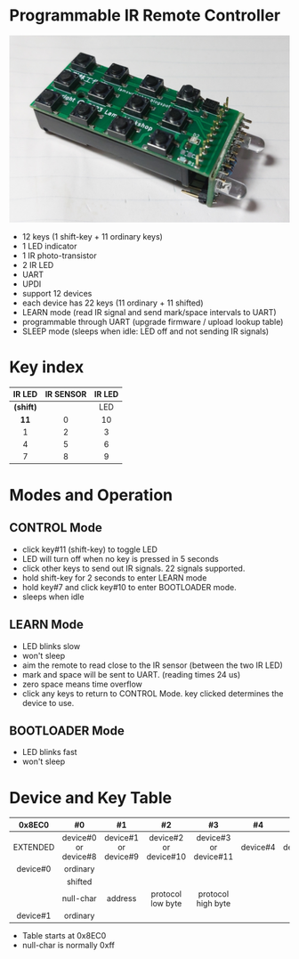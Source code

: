# Programmable IR Remote Controller
![](misc/remote.jpg)
- 12 keys (1 shift-key + 11 ordinary keys)
- 1 LED indicator
- 1 IR photo-transistor
- 2 IR LED
- UART
- UPDI
- support 12 devices
- each device has 22 keys (11 ordinary + 11 shifted)
- LEARN mode (read IR signal and send mark/space intervals to UART)
- programmable through UART (upgrade firmware / upload lookup table)
- SLEEP mode (sleeps when idle: LED off and not sending IR signals)

# Key index
|  IR LED | IR SENSOR  |  IR LED |
| :------------: | :------------: | :------------: |
|**(shift)**||LED|
|**11**| 0  | 10  |
| 1  | 2  | 3  |
|  4 |  5 | 6  |
| 7  | 8  |  9 |

# Modes and Operation

## CONTROL Mode
- click key#11 (shift-key) to toggle LED
- LED will turn off when no key is pressed in 5 seconds
- click other keys to send out IR signals. 22 signals supported.
- hold shift-key for 2 seconds to enter LEARN mode
- hold key#7 and click key#10 to enter BOOTLOADER mode.
- sleeps when idle

## LEARN Mode
- LED blinks slow
- won't sleep
- aim the remote to read close to the IR sensor (between the two IR LED)
- mark and space will be sent to UART. (reading times 24 us)
- zero space means time overflow
- click any keys to return to CONTROL Mode. key clicked determines the device to use.

## BOOTLOADER Mode
- LED blinks fast
- won't sleep

# Device and Key Table

|  0x8EC0 | #0  | #1  | #2  |  #3 | #4  | #5  |  #6 | #7  | #8  | #9  |#10|
| :------------: | :------------: | :------------: | :------------: | :------------: | :------------: | :------------: | :------------: | :------------: | :------------: | :------------: |:-:|
| EXTENDED  | device#0 or device#8  |  device#1 or device#9  |  device#2 or device#10  | device#3 or device#11   | device#4  | device#5 |  device#6 | device#7  |
| device#0  | ordinary  |||||||||||
|   | shifted   |   |   |   |   |   |   |   |   ||
|   | null-char | address | protocol low byte | protocol high byte |
| device#1 | ordinary  |   |   |   |   |   |   |   |   |   ||

- Table starts at 0x8EC0
- null-char is normally 0xff

